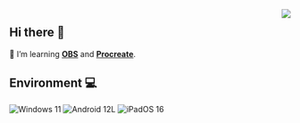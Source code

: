 <img align="right" src="https://github-readme-stats.vercel.app/api/top-langs/?username=futomaki-bit" />

##  Hi there 👋

🧠 I’m learning [**OBS**](https://obsproject.com/) and [**Procreate**](https://procreate.art/).<br>

##  Environment 💻
![Windows 11](https://img.shields.io/badge/Windows%2011-0078d4?style=flat-square&logo=windows&logoColor=ffffff)
![Android 12L](https://img.shields.io/badge/Android%2012L-3ddc85?style=flat-square&logo=android&logoColor=ffffff)
![iPadOS 16](https://img.shields.io/badge/iPadOS%2016-f7f7f7?style=flat-square&logo=apple&logoColor=000000)
